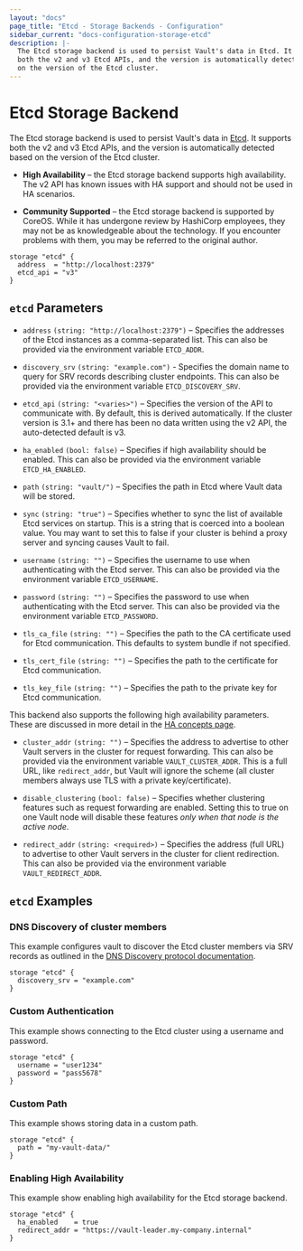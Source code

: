 ```yaml
---
layout: "docs"
page_title: "Etcd - Storage Backends - Configuration"
sidebar_current: "docs-configuration-storage-etcd"
description: |-
  The Etcd storage backend is used to persist Vault's data in Etcd. It supports
  both the v2 and v3 Etcd APIs, and the version is automatically detected based
  on the version of the Etcd cluster.
---
```


# Etcd Storage Backend

The Etcd storage backend is used to persist Vault's data in [Etcd][etcd]. It
supports both the v2 and v3 Etcd APIs, and the version is automatically detected
based on the version of the Etcd cluster.

- **High Availability** – the Etcd storage backend supports high availability.
  The v2 API has known issues with HA support and should not be used in HA
  scenarios.

- **Community Supported** – the Etcd storage backend is supported by CoreOS.
  While it has undergone review by HashiCorp employees, they may not be as
  knowledgeable about the technology. If you encounter problems with them, you
  may be referred to the original author.

```hcl
storage "etcd" {
  address  = "http://localhost:2379"
  etcd_api = "v3"
}
```

## `etcd` Parameters

- `address` `(string: "http://localhost:2379")` – Specifies the addresses of the
  Etcd instances as a comma-separated list. This can also be provided via the
  environment variable `ETCD_ADDR`.

- `discovery_srv` `(string: "example.com")` - Specifies the domain name to
  query for SRV records describing cluster endpoints. This can also be provided
  via the environment variable `ETCD_DISCOVERY_SRV`.

- `etcd_api` `(string: "<varies>")` – Specifies the version of the API to
  communicate with. By default, this is derived automatically. If the cluster
  version is 3.1+ and there has been no data written using the v2 API, the
  auto-detected default is v3.

- `ha_enabled` `(bool: false)` – Specifies if high availability should be
  enabled. This can also be provided via the environment variable
  `ETCD_HA_ENABLED`.

- `path` `(string: "vault/")` – Specifies the path in Etcd where Vault data will
  be stored.

- `sync` `(string: "true")` – Specifies whether to sync the list of available
  Etcd services on startup. This is a string that is coerced into a boolean
  value. You may want to set this to false if your cluster is behind a proxy
  server and syncing causes Vault to fail.

- `username` `(string: "")` – Specifies the username to use when authenticating
  with the Etcd server. This can also be provided via the environment variable
  `ETCD_USERNAME`.

- `password` `(string: "")` – Specifies the password to use when authenticating
  with the Etcd server. This can also be provided via the environment variable
  `ETCD_PASSWORD`.

- `tls_ca_file` `(string: "")` – Specifies the path to the CA certificate used
  for Etcd communication. This defaults to system bundle if not specified.

- `tls_cert_file` `(string: "")` – Specifies the path to the certificate for
  Etcd communication.

- `tls_key_file` `(string: "")` – Specifies the path to the private key for Etcd
  communication.

This backend also supports the following high availability parameters. These are
discussed in more detail in the [HA concepts page](/docs/concepts/ha.html).

- `cluster_addr` `(string: "")` – Specifies the address to advertise to other
  Vault servers in the cluster for request forwarding. This can also be provided
  via the environment variable `VAULT_CLUSTER_ADDR`. This is a full URL, like
  `redirect_addr`, but Vault will ignore the scheme (all cluster members always
  use TLS with a private key/certificate).

- `disable_clustering` `(bool: false)` – Specifies whether clustering features
  such as request forwarding are enabled. Setting this to true on one Vault node
  will disable these features _only when that node is the active node_.

- `redirect_addr` `(string: <required>)` – Specifies the address (full URL) to
  advertise to other Vault servers in the cluster for client redirection. This
  can also be provided via the environment variable `VAULT_REDIRECT_ADDR`.

## `etcd` Examples

### DNS Discovery of cluster members

This example configures vault to discover the Etcd cluster members via SRV
records as outlined in the
[DNS Discovery protocol documentation][dns discovery].

```hcl
storage "etcd" {
  discovery_srv = "example.com"
}
```

### Custom Authentication

This example shows connecting to the Etcd cluster using a username and password.

```hcl
storage "etcd" {
  username = "user1234"
  password = "pass5678"
}
```

### Custom Path

This example shows storing data in a custom path.

```hcl
storage "etcd" {
  path = "my-vault-data/"
}
```

### Enabling High Availability

This example show enabling high availability for the Etcd storage backend.

```hcl
storage "etcd" {
  ha_enabled    = true
  redirect_addr = "https://vault-leader.my-company.internal"
}
```

[etcd]: https://coreos.com/etcd "Etcd by CoreOS"
[dns discovery]: https://coreos.com/etcd/docs/latest/op-guide/clustering.html#dns-discovery "Etcd cluster DNS Discovery"
